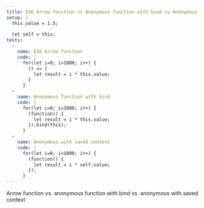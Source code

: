 ```yaml
---
title: ES6 Arrow function vs Anonymous function with bind vs Anonymous with saved context
setup: |
  this.value = 1.5;
  
  let self = this;
tests:
  -
    name: ES6 Arrow function
    code: |
      for(let i=0; i<1000; i++) {
        () => {
          let result = i * this.value;
        }
      }
  -
    name: Anonymous function with bind
    code: |
      for(let i=0; i<1000; i++) {
        (function() {
          let result = i * this.value;
        }).bind(this);
      }
  -
    name: Anonymous with saved context
    code: |
      for(let i=0; i<1000; i++) {
        (function() {
          let result = i * self.value;
        });
      }
---
```

Arrow function vs. anonymous function with bind vs. anonymous with saved context
